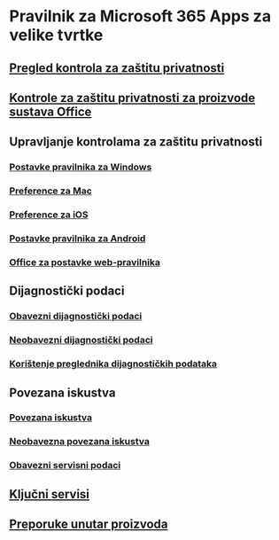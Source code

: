 # Pravilnik za Microsoft 365 Apps za velike tvrtke

## [Pregled kontrola za zaštitu privatnosti](overview-privacy-controls.md)
## [Kontrole za zaštitu privatnosti za proizvode sustava Office](products-versions-privacy-controls.md)

## Upravljanje kontrolama za zaštitu privatnosti
### [Postavke pravilnika za Windows](manage-privacy-controls.md)
### [Preference za Mac](mac-privacy-preferences.md)
### [Preference za iOS](ios-privacy-preferences.md)
### [Postavke pravilnika za Android](android-privacy-controls.md)
### [Office za postavke web-pravilnika](office-web-privacy-controls.md)

## Dijagnostički podaci
### [Obavezni dijagnostički podaci](required-diagnostic-data.md)
### [Neobavezni dijagnostički podaci](optional-diagnostic-data.md)
### [Korištenje preglednika dijagnostičkih podataka](https://support.microsoft.com/office/cf761ce9-d805-4c60-a339-4e07f3182855)

## Povezana iskustva
### [Povezana iskustva](connected-experiences.md)
### [Neobavezna povezana iskustva](optional-connected-experiences.md)
### [Obavezni servisni podaci](required-service-data.md)

## [Ključni servisi](essential-services.md)
## [Preporuke unutar proizvoda](in-product-recommendations.md)